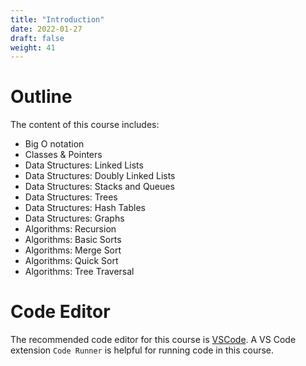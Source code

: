 ```yaml
---
title: "Introduction"
date: 2022-01-27
draft: false
weight: 41
---
```


# Outline

The content of this course includes:

* Big O notation
* Classes & Pointers
* Data Structures: Linked Lists
* Data Structures: Doubly Linked Lists
* Data Structures: Stacks and Queues
* Data Structures: Trees
* Data Structures: Hash Tables
* Data Structures: Graphs
* Algorithms: Recursion
* Algorithms: Basic Sorts
* Algorithms: Merge Sort
* Algorithms: Quick Sort
* Algorithms: Tree Traversal

# Code Editor

The recommended code editor for this course is [VSCode](https://code.visualstudio.com/). A VS Code extension `Code Runner` is helpful for running code in this course.
